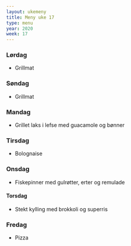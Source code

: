 ```yaml
---
layout: ukemeny
title: Meny uke 17
type: menu
year: 2020
week: 17
---
```


### Lørdag

- Grillmat

### Søndag

- Grillmat

### Mandag

- Grillet laks i lefse med guacamole og bønner

### Tirsdag

- Bolognaise

### Onsdag

- Fiskepinner med gulrøtter, erter og remulade

#### Torsdag

- Stekt kylling med brokkoli og superris

### Fredag

- Pizza
